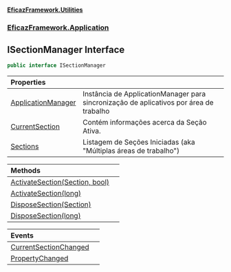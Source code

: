 #### [EficazFramework.Utilities](EficazFrameworkUtilities.md 'EficazFramework Utilities')
### [EficazFramework.Application](EficazFrameworkUtilities.md#EficazFramework.Application 'EficazFramework.Application')

## ISectionManager Interface

```csharp
public interface ISectionManager
```

| Properties | |
| :--- | :--- |
| [ApplicationManager](EficazFramework.Application/ISectionManager/ApplicationManager.md 'EficazFramework.Application.ISectionManager.ApplicationManager') | Instância de ApplicationManager para sincronização de aplicativos por área de trabalho |
| [CurrentSection](EficazFramework.Application/ISectionManager/CurrentSection.md 'EficazFramework.Application.ISectionManager.CurrentSection') | Contém informações acerca da Seção Ativa. |
| [Sections](EficazFramework.Application/ISectionManager/Sections.md 'EficazFramework.Application.ISectionManager.Sections') | Listagem de Seções Iniciadas (aka "Múltiplas áreas de trabalho") |

| Methods | |
| :--- | :--- |
| [ActivateSection(Section, bool)](EficazFramework.Application/ISectionManager/ActivateSection(Section,bool).md 'EficazFramework.Application.ISectionManager.ActivateSection(EficazFramework.Application.Section, bool)') | |
| [ActivateSection(long)](EficazFramework.Application/ISectionManager/ActivateSection(long).md 'EficazFramework.Application.ISectionManager.ActivateSection(long)') | |
| [DisposeSection(Section)](EficazFramework.Application/ISectionManager/DisposeSection(Section).md 'EficazFramework.Application.ISectionManager.DisposeSection(EficazFramework.Application.Section)') | |
| [DisposeSection(long)](EficazFramework.Application/ISectionManager/DisposeSection(long).md 'EficazFramework.Application.ISectionManager.DisposeSection(long)') | |

| Events | |
| :--- | :--- |
| [CurrentSectionChanged](EficazFramework.Application/ISectionManager/CurrentSectionChanged.md 'EficazFramework.Application.ISectionManager.CurrentSectionChanged') | |
| [PropertyChanged](EficazFramework.Application/ISectionManager/PropertyChanged.md 'EficazFramework.Application.ISectionManager.PropertyChanged') | |
